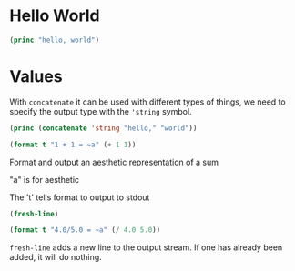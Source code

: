 # Hello World


```lisp
(princ "hello, world")
```

# Values

With `concatenate` it can be used with different types of things, we need to
specify the output type with the `'string` symbol.

```lisp
(princ (concatenate 'string "hello," "world"))
```

```lisp
(format t "1 + 1 = ~a" (+ 1 1))
```

Format and output an aesthetic representation of a sum

"a" is for aesthetic

The 't' tells format to output to stdout

```lisp
(fresh-line)

(format t "4.0/5.0 = ~a" (/ 4.0 5.0))
```

`fresh-line` adds a new line to the output stream. If one has already been
added, it will do nothing.
